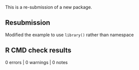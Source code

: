 This is a re-submission of a new package.

## Resubmission
Modified the example to use `library()` rather than namespace

## R CMD check results

0 errors | 0 warnings | 0 notes
